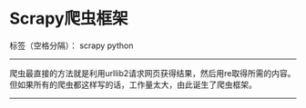 ﻿# Scrapy爬虫框架

标签（空格分隔）： scrapy python

---

爬虫最直接的方法就是利用urllib2请求网页获得结果，然后用re取得所需的内容。但如果所有的爬虫都这样写的话，工作量太大，由此诞生了爬虫框架。

---







